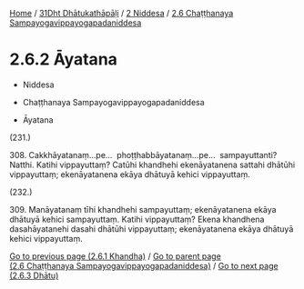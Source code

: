 
[Home](/) / [31Dht Dhātukathāpāḷi](../...md) / [2 Niddesa](...md) / [2.6 Chaṭṭhanaya Sampayogavippayogapadaniddesa](../31Dht/2/2.6.md)

# 2.6.2 Āyatana

* Niddesa

* Chaṭṭhanaya Sampayogavippayogapadaniddesa

* Āyatana

(231.)

308\. Cakkhāyatanaṃ…pe…  phoṭṭhabbāyatanaṃ…pe…  sampayuttanti? Natthi. Katihi vippayuttaṃ? Catūhi khandhehi ekenāyatanena sattahi dhātūhi vippayuttaṃ; ekenāyatanena ekāya dhātuyā kehici vippayuttaṃ.

(232.)

309\. Manāyatanaṃ tīhi khandhehi sampayuttaṃ; ekenāyatanena ekāya dhātuyā kehici sampayuttaṃ. Katihi vippayuttaṃ? Ekena khandhena dasahāyatanehi dasahi dhātūhi vippayuttaṃ; ekenāyatanena ekāya dhātuyā kehici vippayuttaṃ.

[Go to previous page (2.6.1 Khandha)](2.6.1.md) / [Go to parent page (2.6 Chaṭṭhanaya Sampayogavippayogapadaniddesa)](../31Dht/2/2.6.md) / [Go to next page (2.6.3 Dhātu)](2.6.3.md)


